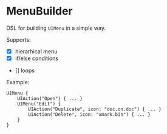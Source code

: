 # MenuBuilder

DSL for building `UIMenu` in a simple way.

Supports: 
- [x] hierarhical menu
- [x] if/else conditions
- [] loops

Example:
```
UIMenu {
    UIAction("Open") { ... }
    UIMenu("Edit") {
        UIAction("Duplicate", icon: "doc.on.doc") { ... }
        UIAction("Delete", icon: "xmark.bin") { ... }
    }
}
```
